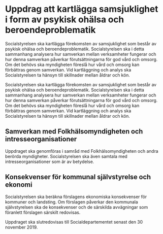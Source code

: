 # Uppdrag att kartlägga samsjuklighet i form av psykisk ohälsa och beroendeproblematik

Socialstyrelsen ska kartlägga förekomsten av samsjuklighet som består av psykisk ohälsa och beroendeproblematik. Socialstyrelsen ska i detta sammanhang analysera hur samverkan mellan verksamheter fungerar och hur denna samverkan påverkar förutsättningarna för god vård och omsorg. Om det behövs ska myndigheten föreslå hur vård och omsorg kan förbättras genom samverkan. Vid kartläggning och analys ska Socialstyrelsen ta hänsyn till skillnader mellan åldrar och kön.

Socialstyrelsen ska kartlägga förekomsten av samsjuklighet som består av psykisk ohälsa och beroendeproblematik. Socialstyrelsen ska i detta sammanhang analysera hur samverkan mellan verksamheter fungerar och hur denna samverkan påverkar förutsättningarna för god vård och omsorg. Om det behövs ska myndigheten föreslå hur vård och omsorg kan förbättras genom samverkan. Vid kartläggning och analys ska Socialstyrelsen ta hänsyn till skillnader mellan åldrar och kön.

## Samverkan med Folkhälsomyndigheten och intresseorganisationer

Uppdraget ska genomföras i samråd med Folkhälsomyndigheten och andra berörda myndigheter. Socialstyrelsen ska även samtala med intresseorganisationer som är av betydelse.

## Konsekvenser för kommunal självstyrelse och ekonomi

Socialstyrelsen ska beräkna förslagens ekonomiska konsekvenser för kommuner och landsting. Om förslagen påverkar den kommunala självstyrelsen ska de konsekvenser och de särskilda avvägningar som föranlett förslagen särskilt redovisas.

Uppdraget ska slutredovisas till Socialdepartementet senast den 30 november 2019.
